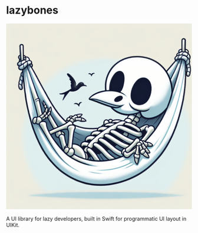 # lazybones
![Lazybones Logo](Sources/Media.xcassets/lazybones.imageset/lazybones.png)

A UI library for lazy developers, built in Swift for programmatic UI layout in UIKit.
